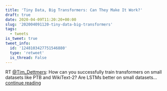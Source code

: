 ```yaml
---
title: 'Tiny Data, Big Transformers: Can They Make It Work?'
draft: true
date: 2020-04-09T11:20:20+00:00
slug: '202004091120-tiny-data-big-transformers'
tags:
  - tweets
is_tweet: true
tweet_info:
  id: '1248103427751546880'
  type: 'retweet'
  is_thread: False
---
```




RT [@Tim_Dettmers](https://x.com/Tim_Dettmers): How can you successfully train transformers on small datasets like PTB and WikiText-2? Are LSTMs better on small datasets… [continue reading](https://x.com/sytelus/status/1248103427751546880)
